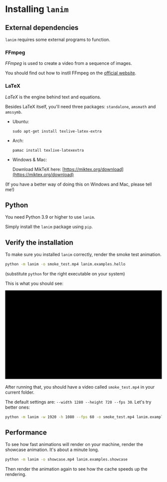 # Installing `lanim`

## External dependencies

`lanim` requires some external programs to function.

### FFmpeg

_FFmpeg_ is used to create a video from a sequence of images.

You should find out how to instll FFmpeg on the [official website](https://www.ffmpeg.org/).

### LaTeX

_LaTeX_ is the engine behind text and equations.

Besides LaTeX itself, you'll need three packages: `standalone`, `amsmath` and `amssymb`.

- Ubuntu:

    ```
    sudo apt-get install texlive-latex-extra
    ```

- Arch:

    ```
    pamac install texlive-latexextra
    ```

- Windows & Mac:

    Download MikTeX here: [https://miktex.org/download](https://miktex.org/download)

(If you have a better way of doing this on Windows and Mac, please tell me!)

## Python

You need Python 3.9 or higher to use `lanim`.

Simply install the `lanim` package using `pip`.


## Verify the installation

To make sure you installed `lanim` correctly, render the smoke test animation.

```bash
python -m lanim -o smoke_test.mp4 lanim.examples.hello
```
(substitute `python` for the right executable on your system)

This is what you should see:

!["Hello, lanim" GIF](hello.gif)

After running that, you should have a video called `smoke_test.mp4` in your current folder.

The default settings are: `--width 1280 --height 720 --fps 30`. Let's try better ones:
```bash
python -m lanim -w 1920 -h 1080 --fps 60 -o smoke_test.mp4 lanim.examples.hello
```


## Performance

To see how fast animations will render on your machine, render the showcase animation.
It's about a minute long.
```bash
python -m lanim -o showcase.mp4 lanim.examples.showcase
```

Then render the animation again to see how the cache speeds up the rendering.
